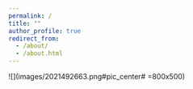 ```yaml
---
permalink: /
title: ""
author_profile: true
redirect_from: 
  - /about/
  - /about.html
---
```

![](images/2021492663.png#pic_center# =800x500)

